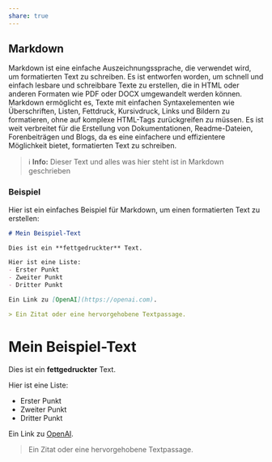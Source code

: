 ```yaml
---
share: true
---
```


## Markdown

Markdown ist eine einfache Auszeichnungssprache, die verwendet wird, um formatierten Text zu schreiben. Es ist entworfen worden, um schnell und einfach lesbare und schreibbare Texte zu erstellen, die in HTML oder anderen Formaten wie PDF oder DOCX umgewandelt werden können. Markdown ermöglicht es, Texte mit einfachen Syntaxelementen wie Überschriften, Listen, Fettdruck, Kursivdruck, Links und Bildern zu formatieren, ohne auf komplexe HTML-Tags zurückgreifen zu müssen. Es ist weit verbreitet für die Erstellung von Dokumentationen, Readme-Dateien, Forenbeiträgen und Blogs, da es eine einfachere und effizientere Möglichkeit bietet, formatierten Text zu schreiben.

> ℹ **Info:**
> Dieser Text und alles was hier steht ist in Markdown geschrieben

### Beispiel

Hier ist ein einfaches Beispiel für Markdown, um einen formatierten Text zu erstellen:

```markdown
# Mein Beispiel-Text

Dies ist ein **fettgedruckter** Text.

Hier ist eine Liste:
- Erster Punkt
- Zweiter Punkt
- Dritter Punkt

Ein Link zu [OpenAI](https://openai.com).

> Ein Zitat oder eine hervorgehobene Textpassage.

```

# Mein Beispiel-Text

Dies ist ein **fettgedruckter** Text.

Hier ist eine Liste:
- Erster Punkt
- Zweiter Punkt
- Dritter Punkt

Ein Link zu [OpenAI](https://openai.com).

> Ein Zitat oder eine hervorgehobene Textpassage.
